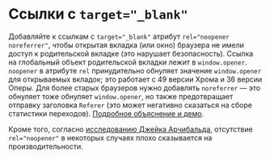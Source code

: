 # Ссылки с `target="_blank"`

Добавляйте к ссылкам с `target="_blank"` атрибут `rel="noopener noreferrer"`, чтобы открытая вкладка (или окно) браузера не имели доступ к родительской вкладке (это нарушает безопасность). Ссылка на глобальный объект родительской вкладки лежит в `window.opener`. `noopener` в атрибуте `rel` принудительно обнуляет значение `window.opener` для открываемых вкладок; это работает с 49 версии Хрома и 36 версии Оперы. Для более старых браузеров нужно добавлять `noreferrer` — это обнуляет тоже обнуляет `window.opener`, но также предотвращает отправку заголовка `Referer` (это может негативно сказаться на сборе статистики переходов). [Подробное объяснение и демо](https://mathiasbynens.github.io/rel-noopener/).

Кроме того, согласно [исследованию Джейка Арчибальда](https://jakearchibald.com/2016/performance-benefits-of-rel-noopener/), отсутствие `rel="noopener"` в некоторых случаях плохо сказывается на производительности.
